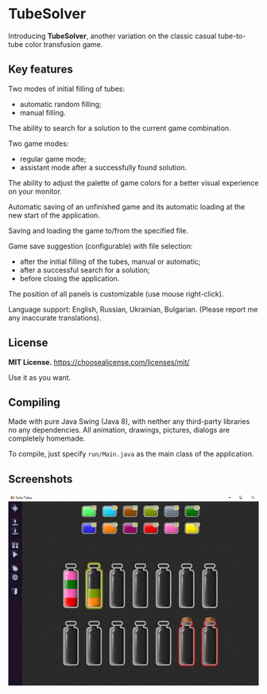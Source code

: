 # TubeSolver
Introducing **TubeSolver**, another variation on the classic casual tube-to-tube color transfusion game.

## Key features
Two modes of initial filling of tubes:
- automatic random filling;
- manual filling.

The ability to search for a solution to the current game combination.

Two game modes:
- regular game mode;
- assistant mode after a successfully found solution.

The ability to adjust the palette of game colors for a better visual experience on your monitor.

Automatic saving of an unfinished game and its automatic loading at the new start of the application.

Saving and loading the game to/from the specified file.

Game save suggestion (configurable) with file selection:
- after the initial filling of the tubes, manual or automatic;
- after a successful search for a solution;
- before closing the application.

The position of all panels is customizable (use mouse right-click).

Language support: English, Russian, Ukrainian, Bulgarian. (Please report me any inaccurate translations).

## License
**MIT License.** 
https://choosealicense.com/licenses/mit/ 

Use it as you want. 

## Compiling
Made with pure Java Swing (Java 8), with neither any third-party libraries no any dependencies. All animation, drawings, pictures, dialogs are completely homemade.

To compile, just specify `run/Main.java` as the main class of the application.

## Screenshots
![Screenshot2](/screenshot2.png)

